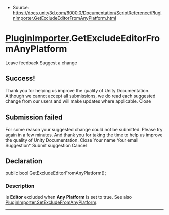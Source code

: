 * Source: https://docs.unity3d.com/6000.0/Documentation/ScriptReference/PluginImporter.GetExcludeEditorFromAnyPlatform.html

#  [PluginImporter](https://docs.unity3d.com/6000.0/Documentation/ScriptReference/PluginImporter.html).GetExcludeEditorFromAnyPlatform
Leave feedback
Suggest a change
## Success!
Thank you for helping us improve the quality of Unity Documentation. Although we cannot accept all submissions, we do read each suggested change from our users and will make updates where applicable.
Close
## Submission failed
For some reason your suggested change could not be submitted. Please <a>try again</a> in a few minutes. And thank you for taking the time to help us improve the quality of Unity Documentation.
Close
Your name Your email Suggestion* Submit suggestion
Cancel
## Declaration
public bool GetExcludeEditorFromAnyPlatform(); 
### Description
Is **Editor** excluded when **Any Platform** is set to true.
See also [PluginImporter.SetExcludeFromAnyPlatform](https://docs.unity3d.com/6000.0/Documentation/ScriptReference/PluginImporter.SetExcludeFromAnyPlatform.html).
* * *
